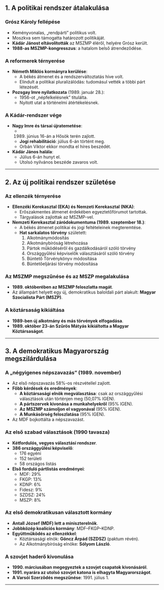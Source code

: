 ## 1. A politikai rendszer átalakulása

### Grósz Károly fellépése
- Keményvonalas, „rendpárti” politikus volt.
- Moszkva sem támogatta határozott politikáját.
- **Kádár Jánost eltávolították** az MSZMP éléről, helyére Grósz került.
- **1988-as MSZMP-kongresszus**: a hatalom belső átrendeződése.

### A reformerek térnyerése
- **Németh Miklós kormányra kerülése**:
  - A békés átmenet és a rendszerváltoztatás híve volt.
  - Elindult a politikai pluralizálódás: tudomásul vették a többi párt létezését.
- **Pozsgay Imre nyilatkozata** (1989. január 28.):
  - 1956-ot „népfelkelésnek” titulálta.
  - Nyitott utat a történelmi átértékelésnek.
  
### A Kádár-rendszer vége
- **Nagy Imre és társai újratemetése**:
  - 1989. június 16-án a Hősök terén zajlott.
  - **Jogi rehabilitáció**: július 6-án történt meg.
  - Orbán Viktor ekkor mondta el híres beszédét.
- **Kádár János halála**:
  - Július 6-án hunyt el.
  - Utolsó nyilvános beszéde zavaros volt.

---

## 2. Az új politikai rendszer születése

### Az ellenzék térnyerése
- **Ellenzéki Kerekasztal (EKA) és Nemzeti Kerekasztal (NKA)**:
  - Erőszakmentes átmenet érdekében egyeztetőfórumot tartottak.
  - Tárgyalások zajlottak az MSZMP-vel.
- **Nemzeti Kerekasztal záródokumentuma (1989. szeptember 18.)**:
  - A békés átmenet politikai és jogi feltételeinek megteremtése.
  - **Hat sarkalatos törvény** született:
    1. Alkotmánymódosítás
    2. Alkotmánybíróság létrehozása
    3. Pártok működéséről és gazdálkodásáról szóló törvény
    4. Országgyűlési képviselők választásáról szóló törvény
    5. Büntető Törvénykönyv módosítása
    6. Büntetőeljárási törvény módosítása

### Az MSZMP megszűnése és az MSZP megalakulása
- **1989. októberében az MSZMP feloszlatta magát**.
- Az állampárt helyett egy új, demokratikus baloldali párt alakult: **Magyar Szocialista Párt (MSZP)**.

### A köztársaság kikiáltása
- **1989-ben új alkotmány és más törvények elfogadása**.
- **1989. október 23-án Szűrös Mátyás kikiáltotta a Magyar Köztársaságot**.

---

## 3. A demokratikus Magyarország megszilárdulása

### A „négyigenes népszavazás” (1989. november)
- Az első népszavazás 58%-os részvétellel zajlott.
- **Főbb kérdések és eredmények**:
  - **A köztársasági elnök megválasztása**: csak az országgyűlési választások után történjen meg (50,07% IGEN).
  - **A pártszervek kivonása a munkahelyekről** (95% IGEN).
  - **Az MSZMP számoljon el vagyonával** (95% IGEN).
  - **A Munkásőrség feloszlatása** (95% IGEN).
- Az MDF bojkottálta a népszavazást.

### Az első szabad választások (1990 tavasza)
- **Kétfordulós, vegyes választási rendszer**.
- **386 országgyűlési képviselő**:
  - 176 egyéni
  - 152 területi
  - 58 országos listás
- **Első forduló pártlistás eredményei**:
  - MDF: 29%
  - FKGP: 13%
  - KDNP: 6%
  - Fidesz: 9%
  - SZDSZ: 24%
  - MSZP: 8%

### Az első demokratikusan választott kormány
- **Antall József (MDF) lett a miniszterelnök**.
- **Jobbközép koalíciós kormány**: MDF–FKGP–KDNP.
- **Együttműködés az ellenzékkel**:
  - Köztársasági elnök: **Göncz Árpád (SZDSZ)** (paktum révén).
  - Az Alkotmánybíróság elnöke: **Sólyom László**.

### A szovjet haderő kivonulása
- **1990. márciusában megegyeztek a szovjet csapatok kivonásáról**.
- **1991. nyarára az utolsó szovjet katona is elhagyta Magyarországot**.
- **A Varsói Szerződés megszűnése**: 1991. július 1.

---
